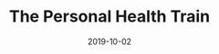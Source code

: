 ---
title: "The Personal Health Train"
collection: talks
type: "Invited talk"
permalink: /talks/20191002
venue: "VvE Symposium BIG DATA"
date: 2019-10-02
location: "Utrecht, the Netherlands"
---